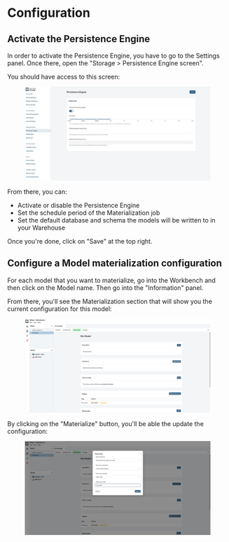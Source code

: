 # Configuration

## Activate the Persistence Engine

In order to activate the Persistence Engine, you have to go to the Settings panel. Once there, open the "Storage > Persistence Engine screen".

You should have access to this screen:

<figure><img src="../../.gitbook/assets/image (17).png" alt=""><figcaption></figcaption></figure>

From there, you can:

* Activate or disable the Persistence Engine
* Set the schedule period of the Materialization job
* Set the default database and schema the models will be written to in your Warehouse

Once you're done, click on "Save" at the top right.

## Configure a Model materialization configuration

For each model that you want to materialize, go into the Workbench and then click on the Model name. Then go into the "Information" panel.

From there, you'll see the Materialization section that will show you the current configuration for this model:

<figure><img src="../../.gitbook/assets/image (16).png" alt=""><figcaption></figcaption></figure>

By clicking on the "Materialize" button, you'll be able the update the configuration:

<figure><img src="../../.gitbook/assets/image (12).png" alt=""><figcaption></figcaption></figure>
